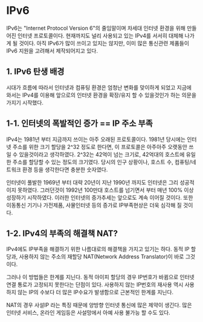 # IPv6
IPv6는 "Internet Protocol Version 6"의 줄임말이며 차세대 인터넷 환경을 위해 만들어진 인터넷 프로토콜이다. 현재까지도 널리 사용되고 있는 IPv4를 서서히 대체해 나가게 될 것이다. 아직 IPv6가 많이 쓰이고 있지는 않지만, 이미 많은 통신관련 제품들이 IPv6 지원을 고려해서 제작되어지고 있다.

## 1. IPv6 탄생 배경
시대가 흐름에 따라서 인터넷과 컴퓨팅 환경은 엄청난 변화를 맞이하게 되었고 지금에 와서는 IPv4를 이용해 앞으로의 인터넷 환경을 확장/유지 할 수 있을것인가 하는 의문을 가지기 시작했다. 

## 1-1. 인터넷의 폭발적인 증가 == IP 주소 부족
IPv4는 1981년 부터 지금까지 쓰이는 아주 오래된 프로토콜이다. 1981년 당시에는 인터넷 주소를 위한 크기 할당을 2^32 정도로 한다면, 이 프로토콜은 아주아주 오랫동안 쓰일 수 있을것이라고 생각하였다. 2^32는 42억이 넘는 크기로, 42억대의 호스트에 유일한 주소를 할당할 수 있는 정도의 크기였다. 당시의 인구 상황이나, 호스트 수, 컴퓨팅/네트워크 환경 등을 생각한다면 충분한 숫자였다.

인터넷이 풀발한 1969년 부터 대략 20년이 지난 1990년 까지도 인터넷은 그리 성공적이지 못하였다. 그러던것이 1992년 100만대 호스트를 넘기면서 부터 매년 100% 이상 성장하기 시작하였다. 이러한 인터넷의 증가추세는 앞으로도 계속 이어질 것이다. 또한 이동통신 기기나 가전제품, 사물인터넷 등의 증가로 IP부족현상은 더욱 심각해 질 것이다. 

## 1-2. IPv4의 부족의 해결책 NAT?
IPv4에도 IP부족을 해결하기 위한 나름대로의 해결책을 가지고 있기는 하다. 
동적 IP 할당과, 사용하지 않는 주소의 재할당 NAT(Network Address Translator)이 바로 그것이다. 

그러나 이 방법들은 한계를 지닌다. 동적 아이피 할당의 경우 IP번호가 바뀜으로 인터넷 연결 통로가 고정되지 못한다는 단점이 있다. 사용하지 않는 IP번호의 재사용 역시 사용하지 않는 IP의 수보다 더 많은 IP수요가 발생함으로 근본적인 한계를 지닌다. 

NAT의 경우 사설IP 라는 특징 때문에 양방향 인터넷 통신에 많은 제약이 생긴다. 많은 인터넷 서비스, 온라인 게임등은 사설망에서 아예 사용 불가능 할 수도 있다. 


